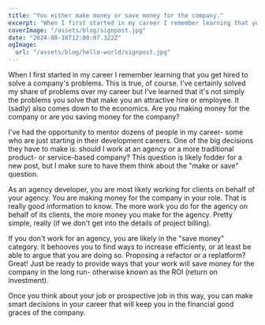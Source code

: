```yaml
---
title: "You either make money or save money for the company."
excerpt: "When I first started in my career I remember learning that you get hired to solve a company's problems. This is true, of course. I've certainly solved my share of problems over my career but I've learned that it's not simply the problems you solve that make you an attractive hire or employee. It (sadly) also comes down to the economics."
coverImage: "/assets/blog/signpost.jpg"
date: "2024-08-18T12:00:07.322Z"
ogImage:
  url: "/assets/blog/hello-world/signpost.jpg"
---
```


When I first started in my career I remember learning that you get hired to solve a company's problems. This is true, of course. I've certainly solved my share of problems over my career but I've learned that it's not simply the problems you solve that make you an attractive hire or employee. It (sadly) also comes down to the economics. Are you making money for the company or are you saving money for the company?

I've had the opportunity to mentor dozens of people in my career- some who are just starting in their development careers. One of the big decisions they have to make is: should I work at an agency or a more traditional product- or service-based company? This question is likely fodder for a new post, but I make sure to have them think about the "make or save" question.

As an agency developer, you are most likely working for clients on behalf of your agency. You are making money for the company in your role. That is really good information to know. The more work you do for the agency on behalf of its clients, the more money you make for the agency. Pretty simple, really (if we don't get into the details of project billing).

If you don't work for an agency, you are likely in the "save money" category. It behooves you to find ways to increase efficienty, or at least be able to argue that you are doing so. Proposing a refactor or a replatform? Great! Just be ready to provide ways that your work will save money for the company in the long run- otherwise known as the ROI (return on investment). 

Once you think about your job or prospective job in this way, you can make smart decisions in your career that will keep you in the financial good graces of the company. 

